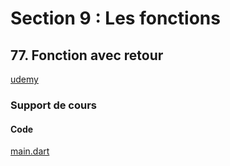 # Section 9 : Les fonctions

## 77. Fonction avec retour

[udemy](https://www.udemy.com/course/flutter-dart-creez-des-applications-pour-ios-et-android/learn/lecture/26927296#overview)

### Support de cours

#### Code

[main.dart](main.dart)
